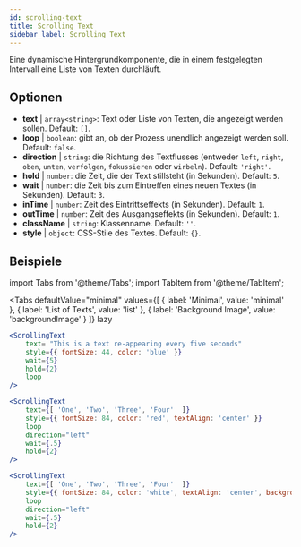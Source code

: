 ```yaml
---
id: scrolling-text
title: Scrolling Text
sidebar_label: Scrolling Text
---
```


Eine dynamische Hintergrundkomponente, die in einem festgelegten Intervall eine Liste von Texten durchläuft.

## Optionen

* __text__ | `array<string>`: Text oder Liste von Texten, die angezeigt werden sollen. Default: `[]`.
* __loop__ | `boolean`: gibt an, ob der Prozess unendlich angezeigt werden soll. Default: `false`.
* __direction__ | `string`: die Richtung des Textflusses (entweder `left`, `right`, `oben`, `unten`, `verfolgen`, `fokussieren` oder `wirbeln`). Default: `'right'`.
* __hold__ | `number`: die Zeit, die der Text stillsteht (in Sekunden). Default: `5`.
* __wait__ | `number`: die Zeit bis zum Eintreffen eines neuen Textes (in Sekunden). Default: `3`.
* __inTime__ | `number`: Zeit des Eintrittseffekts (in Sekunden). Default: `1`.
* __outTime__ | `number`: Zeit des Ausgangseffekts (in Sekunden). Default: `1`.
* __className__ | `string`: Klassenname. Default: `''`.
* __style__ | `object`: CSS-Stile des Textes. Default: `{}`.


## Beispiele


import Tabs from '@theme/Tabs';
import TabItem from '@theme/TabItem';

<Tabs
    defaultValue="minimal"
    values={[
        { label: 'Minimal', value: 'minimal' },
        { label: 'List of Texts', value: 'list' },
        { label: 'Background Image', value: 'backgroundImage' }
    ]}
    lazy
>

<TabItem value="minimal">

```jsx live
<ScrollingText
    text= "This is a text re-appearing every five seconds"
    style={{ fontSize: 44, color: 'blue' }}
    wait={5}
    hold={2}
    loop
/>
```

</TabItem>

<TabItem value="list">

```jsx live
<ScrollingText
    text={[ 'One', 'Two', 'Three', 'Four'  ]}
    style={{ fontSize: 84, color: 'red', textAlign: 'center' }}
    loop
    direction="left"
    wait={.5}
    hold={2}
/>
```

</TabItem>

<TabItem value="backgroundImage">

```jsx live
<ScrollingText
    text={[ 'One', 'Two', 'Three', 'Four'  ]}
    style={{ fontSize: 84, color: 'white', textAlign: 'center', backgroundImage: 'url(https://bit.ly/3qlRgoR)', backgroundSize: '1200px 200px' }}
    loop
    direction="left"
    wait={.5}
    hold={2}
/>
```

</TabItem>

</Tabs>
